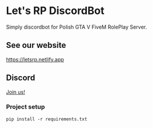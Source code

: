 # Let's RP DiscordBot

Simply discordbot for Polish GTA V FiveM RolePlay Server.

## See our website
https://letsrp.netlify.app

## Discord
[Join us!](https://discord.gg/Ffrh3KY)

### Project setup
```
pip install -r requirements.txt
```
